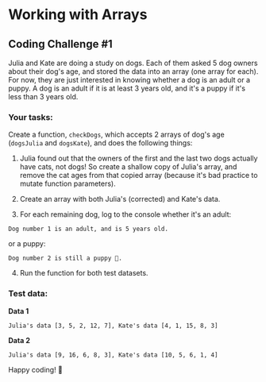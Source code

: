 # Working with Arrays

## Coding Challenge #1

Julia and Kate are doing a study on dogs. Each of them asked 5 dog owners about their dog's age, and stored the data into an array (one array for each). For now, they are just interested in knowing whether a dog is an adult or a puppy. A dog is an adult if it is at least 3 years old, and it's a puppy if it's less than 3 years old.

### Your tasks:

Create a function, `checkDogs`, which accepts 2 arrays of dog's age (`dogsJulia` and `dogsKate`), and does the following things:

1. Julia found out that the owners of the first and the last two dogs actually have cats, not dogs! So create a shallow copy of Julia's array, and remove the cat ages from that copied array (because it's bad practice to mutate function parameters).

2. Create an array with both Julia's (corrected) and Kate's data.

3. For each remaining dog, log to the console whether it's an adult:

```
Dog number 1 is an adult, and is 5 years old.
```

or a puppy:

```
Dog number 2 is still a puppy 🐶.
```

4. Run the function for both test datasets.

### Test data:

**Data 1**

```
Julia's data [3, 5, 2, 12, 7], Kate's data [4, 1, 15, 8, 3]
```

**Data 2**

```
Julia's data [9, 16, 6, 8, 3], Kate's data [10, 5, 6, 1, 4]
```

Happy coding! 🚀

